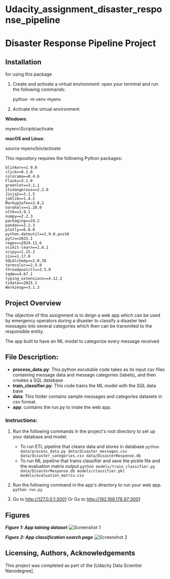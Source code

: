 # Udacity_assignment_disaster_response_pipeline

# Disaster Response Pipeline Project

## Installation

for using this package 
1. Create and activate a virtual environment: open your terminal and run the following commands:

    python -m venv myenv

2. Activate the virtual environment

**Windows:** 

myenv\Scripts\activate

**macOS and Linux:**

source myenv/bin/activate                                               

This repository requires the following Python packages: 


    blinker==1.9.0
    click==8.1.8
    colorama==0.4.6
    Flask==3.1.0
    greenlet==3.1.1
    itsdangerous==2.2.0
    Jinja2==3.1.5
    joblib==1.4.2
    MarkupSafe==3.0.2
    narwhals==1.28.0
    nltk==3.9.1
    numpy==2.2.3
    packaging==24.2
    pandas==2.2.3
    plotly==6.0.0
    python-dateutil==2.9.0.post0
    pytz==2025.1
    regex==2024.11.6
    scikit-learn==1.6.1
    scipy==1.15.2
    six==1.17.0
    SQLAlchemy==2.0.38
    termcolor==2.5.0
    threadpoolctl==3.5.0
    tqdm==4.67.1
    typing_extensions==4.12.2
    tzdata==2025.1
    Werkzeug==3.1.3


## Project Overview
The objective of this assignment is to deign a web app which can be used by emergency operators during a disaster to classify a disaster text messages into several categories which then can be transmited to the responsible entity.

The app built to have an ML model to categorize every message received

## File Description:
* **process_data.py**: This python excutuble code takes as its input csv files containing message data and message categories (labels), and then creates a SQL database
* **train_classifier.py**: This code trains the ML model with the SQL data base
* **data**: This folder contains sample messages and categories datasets in csv format.
* **app**: cointains the run.py to iniate the web app.

### Instructions:
1. Run the following commands in the project's root directory to set up your database and model.

    - To run ETL pipeline that cleans data and stores in database
        `python data/process_data.py data/disaster_messages.csv data/disaster_categories.csv data/DisasterResponse.db`
    - To run ML pipeline that trains classifier and save the pickle file and the evaluation matrix output 
        `python models/train_classifier.py data/DisasterResponse.db models/classifier.pkl models/evaluation_matrix.csv`

2. Run the following command in the app's directory to run your web app.
    `python run.py`

3. Go to http://127.0.0.1:3001
   Or Go to http://192.168.178.97:3001

## Figures

***Figure 1: App taining dataset***
![Screenshot 1](https://github.com/TannazH/Udacity_assignment_disaster_response_pipeline/tree/main/figures/overview_training_dataset.png)


***Figure 2: App classification search page***
![Screenshot 2](https://github.com/TannazH/Udacity_assignment_disaster_response_pipeline/tree/main/figures/message_classification.png)


## Licensing, Authors, Acknowledgements
This project was completed as part of the [Udacity Data Scientist Nanodegree].
